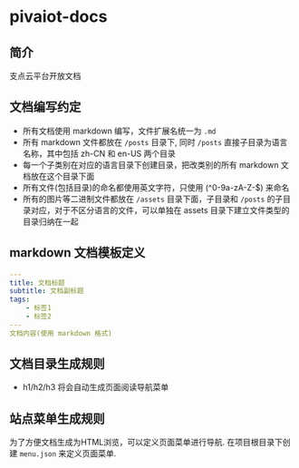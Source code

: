 # pivaiot-docs

## 简介

支点云平台开放文档

## 文档编写约定

* 所有文档使用 markdown 编写，文件扩展名统一为 `.md`
* 所有 markdown 文件都放在 `/posts` 目录下,  同时 `/posts` 直接子目录为语言名称，其中包括 zh-CN 和 en-US 两个目录
* 每一个子类别在对应的语言目录下创建目录，把改类别的所有 markdown 文档放在这个目录下面
* 所有文件(包括目录)的命名都使用英文字符，只使用 (^0-9a-zA-Z\-$) 来命名
* 所有的图片等二进制文件都放在 `/assets` 目录下面，子目录和 `/posts` 的子目录对应，对于不区分语言的文件，可以单独在 assets 目录下建立文件类型的目录归纳在一起

## markdown 文档模板定义

```yaml
---
title: 文档标题
subtitle: 文档副标题
tags:
    - 标签1
    - 标签2
---
文档内容(使用 markdown 格式)
```

## 文档目录生成规则

* h1/h2/h3 将会自动生成页面阅读导航菜单

## 站点菜单生成规则

为了方便文档生成为HTML浏览，可以定义页面菜单进行导航. 在项目根目录下创建 `menu.json` 来定义页面菜单.